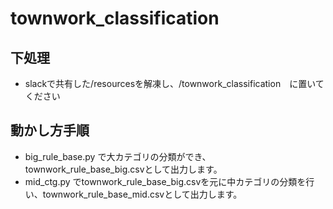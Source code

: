 # townwork_classification
## 下処理
- slackで共有した/resourcesを解凍し、/townwork_classification　に置いてください

## 動かし方手順
- big_rule_base.py で大カテゴリの分類ができ、townwork_rule_base_big.csvとして出力します。
- mid_ctg.py でtownwork_rule_base_big.csvを元に中カテゴリの分類を行い、townwork_rule_base_mid.csvとして出力します。
